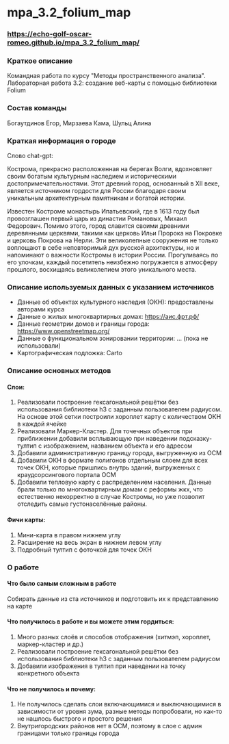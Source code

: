 # mpa_3.2_folium_map

### https://echo-golf-oscar-romeo.github.io/mpa_3.2_folium_map/

### Краткое описание
Командная работа по курсу "Методы пространственного анализа". Лабораторная работа 3.2: создание веб-карты с помощью библиотеки Folium

### Состав команды
Богаутдинов Егор, Мирзаева Кама, Шульц Алина

### Краткая информация о городе
Слово chat-gpt:

Кострома, прекрасно расположенная на берегах Волги, вдохновляет своим богатым культурным наследием и историческими достопримечательностями. Этот древний город, основанный в XII веке, является источником гордости для России благодаря своим уникальным архитектурным памятникам и богатой истории.

Известен Костроме монастырь Ипатьевский, где в 1613 году был провозглашен первый царь из династии Романовых, Михаил Федорович. Помимо этого, город славится своими древними деревянными церквями, такими как церковь Ильи Пророка на Покровке и церковь Покрова на Нерли. Эти великолепные сооружения не только воплощают в себе неповторимый дух русской архитектуры, но и напоминают о важности Костромы в истории России. Прогуливаясь по его улочкам, каждый посетитель неизбежно погружается в атмосферу прошлого, восхищаясь великолепием этого уникального места.

### Описание используемых данных с указанием источников
- Данные об объектах культурного наследия (ОКН): предоставлены авторами курса
- Данные о жилых многоквартирных домах: https://аис.фрт.рф/
- Данные геометрии домов и границы города: https://www.openstreetmap.org/
- Данные о функциональном зонировании территории: ... (пока не использовали)
- Картографическая подложка: Carto

### Описание основных методов 
#### Слои:
1. Реализовали построение гексагональной решётки без использования библиотеки h3 с заданным пользователем радиусом. На основе этой сетки построили хороплет карту с количеством ОКН в каждой ячейке
2. Реализовали Маркер-Кластер. Для точечных объектов при приближении добавили всплывающую при наведении подсказку-тултип с изображением, названием объекта и его адресом
3. Добавили административную границу города, выгруженную из ОСМ
4. Добавили ОКН в формате полигонов отдельным слоем для всех точек ОКН, которые пришлись внутрь зданий, выгруженных с краудсорсингового портала ОСМ
5. Добавили тепловую карту с распределением населения. Данные брали только по многоквартирным домам с реформы жкх, что естественно некорректно в случае Костромы, но уже позволит отследить самые густонаселённые районы.

#### Фичи карты:
1. Мини-карта в правом нижнем углу
2. Расширение на весь экран в нижнем левом углу
3. Подробный тултип с фоточкой для точек ОКН 

### О работе
#### Что было самым сложным в работе
Собирать данные из ста источников и подготовить их к представлению на карте
#### Что получилось в работе и вы можете этим гордиться:
1. Много разных слоёв и способов отображения (хитмэп, хороплет, маркер-кластер и др.)
2. Реализовали построение гексагональной решётки без использования библиотеки h3 с заданным пользователем радиусом
3. Добавили изображения в тултип при наведении на точку конкретного объекта
#### Что не получилось и почему:
1. Не получилось сделать слои включающимися и выключающимися в зависимости от уровня зума, разные методы попробовали, но как-то не нашлось быстрого и простого решения
2. Внутригородских районов нет в ОСМ, поэтому в слое с админ границами только границы города
